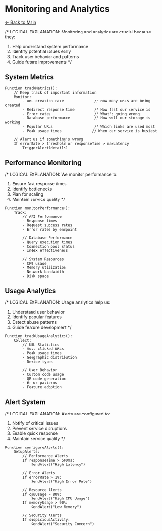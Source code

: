 # Monitoring and Analytics

[← Back to Main](00-main.md)

/*
LOGICAL EXPLANATION:
Monitoring and analytics are crucial because they:
1. Help understand system performance
2. Identify potential issues early
3. Track user behavior and patterns
4. Guide future improvements
*/

## System Metrics
```pseudocode
Function trackMetrics():
    // Keep track of important information
    Monitor:
        - URL creation rate              // How many URLs are being created
        - Redirect response time         // How fast our service is
        - Error rates                    // What's going wrong
        - Database performance           // How well our storage is working
        - Popular URLs                   // Which links are used most
        - Peak usage times              // When our service is busiest
    
    // Alert us if something's wrong
    If errorRate > threshold or responseTime > maxLatency:
        TriggerAlert(details)
```

## Performance Monitoring
/*
LOGICAL EXPLANATION:
We monitor performance to:
1. Ensure fast response times
2. Identify bottlenecks
3. Plan for scaling
4. Maintain service quality
*/

```pseudocode
Function monitorPerformance():
    Track:
        // API Performance
        - Response times
        - Request success rates
        - Error rates by endpoint
        
        // Database Performance
        - Query execution times
        - Connection pool status
        - Index effectiveness
        
        // System Resources
        - CPU usage
        - Memory utilization
        - Network bandwidth
        - Disk space
```

## Usage Analytics
/*
LOGICAL EXPLANATION:
Usage analytics help us:
1. Understand user behavior
2. Identify popular features
3. Detect abuse patterns
4. Guide feature development
*/

```pseudocode
Function trackUsageAnalytics():
    Collect:
        // URL Statistics
        - Most clicked URLs
        - Peak usage times
        - Geographic distribution
        - Device types
        
        // User Behavior
        - Custom code usage
        - QR code generation
        - Error patterns
        - Feature adoption
```

## Alert System
/*
LOGICAL EXPLANATION:
Alerts are configured to:
1. Notify of critical issues
2. Prevent service disruptions
3. Enable quick response
4. Maintain service quality
*/

```pseudocode
Function configureAlerts():
    SetupAlerts:
        // Performance Alerts
        If responseTime > 500ms:
            SendAlert("High Latency")
        
        // Error Alerts
        If errorRate > 1%:
            SendAlert("High Error Rate")
        
        // Resource Alerts
        If cpuUsage > 80%:
            SendAlert("High CPU Usage")
        If memoryUsage > 90%:
            SendAlert("Low Memory")
        
        // Security Alerts
        If suspiciousActivity:
            SendAlert("Security Concern")
``` 